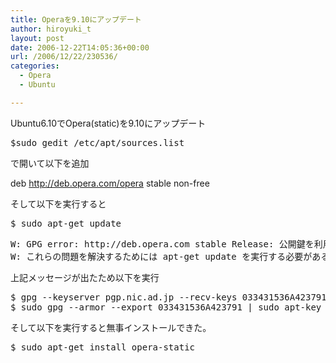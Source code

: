 ```yaml
---
title: Operaを9.10にアップデート
author: hiroyuki_t
layout: post
date: 2006-12-22T14:05:36+00:00
url: /2006/12/22/230536/
categories:
  - Opera
  - Ubuntu

---
```

<div class="section">
  <p>
    Ubuntu6.10でOpera(static)を9.10にアップデート
  </p>
  
  <pre>
$sudo gedit /etc/apt/sources.list
</pre>
  
  <p>
    で開いて以下を追加
  </p>
  
  <p>
    deb <a href="http://deb.opera.com/opera" target="_blank">http://deb.opera.com/opera</a> stable non-free
  </p>
  
  <p>
    そして以下を実行すると
  </p>
  
  <pre>
$ sudo apt-get update
</pre>
  
  <pre>
W: GPG error: http://deb.opera.com stable Release: 公開鍵を利用できないため、以下の署名は検証できませんでした: NO_PUBKEY 033431536A423791
W: これらの問題を解決するためには apt-get update を実行する必要があるかもしれません
</pre>
  
  <p>
    上記メッセージが出たため以下を実行
  </p>
  
  <pre>
$ gpg --keyserver pgp.nic.ad.jp --recv-keys 033431536A423791
$ sudo gpg --armor --export 033431536A423791 | sudo apt-key add -
</pre>
  
  <p>
    そして以下を実行すると無事インストールできた。
  </p>
  
  <pre>
$ sudo apt-get install opera-static
</pre>
</div>